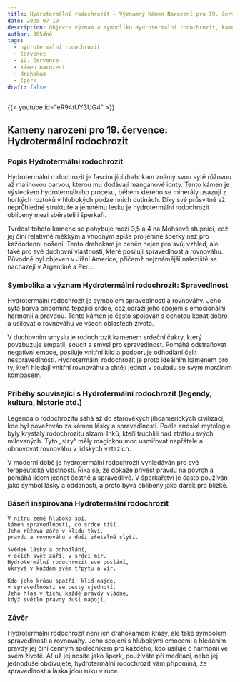 ```yaml
---
title: Hydrotermální rodochrozit – Významný Kámen Narození pro 19. července
date: 2025-07-19
description: Objevte význam a symboliku Hydrotermální rodochrozit, kamene narození pro 19. července, který symbolizuje Spravedlnost. Přečtěte si legendy a inspirující příběhy.
author: 365dnů
tags:
  - hydrotermální rodochrozit
  - červenec
  - 19. července
  - kámen narození
  - drahokam
  - šperk
draft: false
---
```


{{< youtube id="eR94tUY3UG4" >}}

## Kameny narození pro 19. července: Hydrotermální rodochrozit

### Popis Hydrotermální rodochrozit

Hydrotermální rodochrozit je fascinující drahokam známý svou sytě růžovou až malinovou barvou, kterou mu dodávají manganové ionty. Tento kámen je výsledkem hydrotermálního procesu, během kterého se minerály usazují z horkých roztoků v hlubokých podzemních dutinách. Díky své průsvitné až neprůhledné struktuře a jemnému lesku je hydrotermální rodochrozit oblíbený mezi sběrateli i šperkaři.

Tvrdost tohoto kamene se pohybuje mezi 3,5 a 4 na Mohsově stupnici, což jej činí relativně měkkým a vhodným spíše pro jemné šperky než pro každodenní nošení. Tento drahokam je ceněn nejen pro svůj vzhled, ale také pro své duchovní vlastnosti, které posilují spravedlnost a rovnováhu. Původně byl objeven v Jižní Americe, přičemž nejznámější naleziště se nacházejí v Argentině a Peru.

### Symbolika a význam Hydrotermální rodochrozit: Spravedlnost

Hydrotermální rodochrozit je symbolem spravedlnosti a rovnováhy. Jeho sytá barva připomíná tepající srdce, což odráží jeho spojení s emocionální harmonií a pravdou. Tento kámen je často spojován s ochotou konat dobro a usilovat o rovnováhu ve všech oblastech života.

V duchovním smyslu je rodochrozit kamenem srdeční čakry, který povzbuzuje empatii, soucit a smysl pro spravedlnost. Pomáhá odstraňovat negativní emoce, posiluje vnitřní klid a podporuje odhodlání čelit nespravedlnosti. Hydrotermální rodochrozit je proto ideálním kamenem pro ty, kteří hledají vnitřní rovnováhu a chtějí jednat v souladu se svým morálním kompasem.

### Příběhy související s Hydrotermální rodochrozit (legendy, kultura, historie atd.)

Legenda o rodochrozitu sahá až do starověkých jihoamerických civilizací, kde byl považován za kámen lásky a spravedlnosti. Podle andské mytologie byly krystaly rodochrozitu slzami Inků, kteří truchlili nad ztrátou svých milovaných. Tyto „slzy“ měly magickou moc usmiřovat nepřátele a obnovovat rovnováhu v lidských vztazích.

V moderní době je hydrotermální rodochrozit vyhledáván pro své terapeutické vlastnosti. Říká se, že dokáže přivést pravdu na povrch a pomáhá lidem jednat čestně a spravedlivě. V šperkařství je často používán jako symbol lásky a oddanosti, a proto bývá oblíbený jako dárek pro blízké.

### Báseň inspirovaná Hydrotermální rodochrozit

```
V nitru země hluboko spí,  
kámen spravedlnosti, co srdce tiší.  
Jeho růžová záře v klidu tkví,  
pravdu a rovnováhu v duši zřetelně slyší.

Svědek lásky a odhodlání,  
v očích svět září, v srdci mír.  
Hydrotermální rodochrozit své poslání,  
ukrývá v každém svém třpytu a vír.

Kdo jeho krásu spatří, klid najde,  
v spravedlnosti se cesty sjednotí.  
Jeho hlas v tichu každé pravdy vládne,  
když světlo pravdy duši napojí.
```

### Závěr

Hydrotermální rodochrozit není jen drahokamem krásy, ale také symbolem spravedlnosti a rovnováhy. Jeho spojení s hlubokými emocemi a hledáním pravdy jej činí cenným společníkem pro každého, kdo usiluje o harmonii ve svém životě. Ať už jej nosíte jako šperk, používáte při meditaci, nebo jej jednoduše obdivujete, hydrotermální rodochrozit vám připomíná, že spravedlnost a láska jdou ruku v ruce.